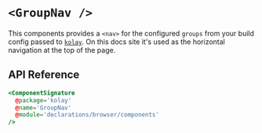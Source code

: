# `<GroupNav />`

This components provides a `<nav>` for the configured `groups` from your build config passed to [`kolay`][kolay-plugin]. On this docs site it's used as the horizontal navigation at the top of the page.

[kolay-plugin]: /plugins/kolay.md

## API Reference

```hbs live no-shadow
<ComponentSignature
  @package='kolay'
  @name='GroupNav'
  @module='declarations/browser/components'
/>
```
